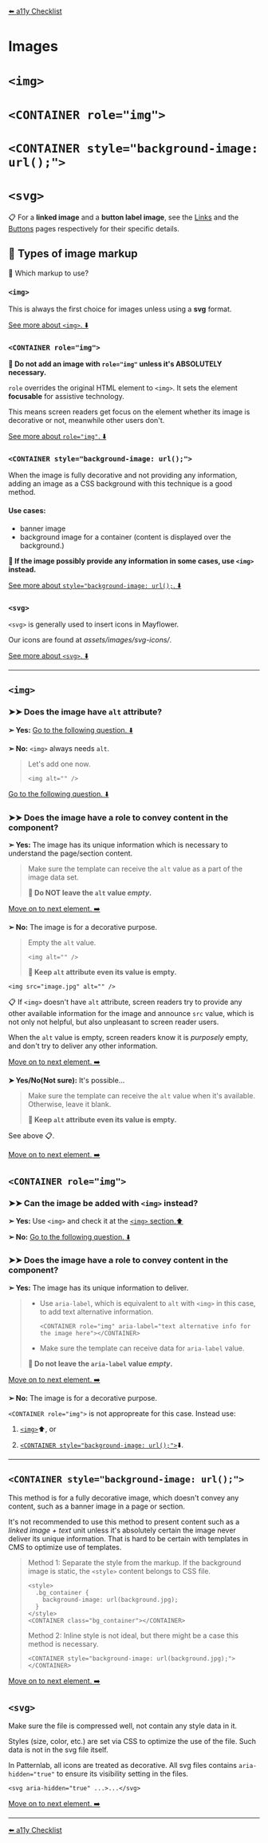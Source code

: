 [⬅️ a11y Checklist](a11y-checklist.md)

# Images 
# `<img>` 
# `<CONTAINER role="img">`
# `<CONTAINER style="background-image: url();">` 
# `<svg>`

📋 For a **linked image** and a **button label image**, see the [Links](links.md) and the [Buttons](buttons.md) pages respectively for their specific details.

## 📖 Types of image markup

🤔 Which markup to use?

### `<img>`

This is always the first choice for images unless using a **svg** format.

[See more about `<img>`. ⬇️](#img)


### `<CONTAINER role="img">`

**🛑 Do not add an image with `role="img"` unless it's ABSOLUTELY necessary.**

`role` overrides the original HTML element to `<img>`. It sets the element **focusable** for assistive technology. 

This means screen readers get focus on the element whether its image is decorative or not, meanwhile other users don't.

[See more about `role="img"`. ⬇️](#role-img)
 
### `<CONTAINER style="background-image: url();">`

When the image is fully decorative and not providing any information, adding an image as a CSS background with this technique is a good method.

#### Use cases:
- banner image
- background image for a container (content is displayed over the background.)

**🛑 If the image possibly provide any information in some cases, use `<img>` instead.**

[See more about `style="background-image: url();`. ⬇️](#background)

### `<svg>`

`<svg>` is generally used to insert icons in Mayflower.

Our icons are found at *assets/images/svg-icons/*.

[See more about `<svg>`. ⬇️](#svg)

---

<a name="img"></a>
## `<img>`

### ➤➤ Does the image have `alt` attribute?

**➣ Yes:** [Go to the following question. ⬇️](#alt)

**➢ No:** `<img>` always needs `alt`. 

> Let's add one now.
>
> ```<img alt="" />```

[Go to the following question. ⬇️](#alt)


<a name="alt"></a>
### ➤➤ Does the image have a role to convey content in the component?

**➣ Yes:** The image has its unique information which is necessary to understand the page/section content.

> Make sure the template can receive the `alt` value as a part of the image data set. 
>  
> **🛑 Do NOT leave the `alt` value *empty*.**

[Move on to next element. ➡️](a11y-checklist.md)

**➢ No:** The image is for a decorative purpose. 

> Empty the `alt` value.
> 
> ```<img alt="" />``` 
> 
> **🛑 Keep `alt` attribute even its value is empty.**

```<img src="image.jpg" alt="" />```

📋 If `<img>` doesn't have `alt` attribute, screen readers try to provide any other available information for the image and announce `src` value, which is not only not helpful, but also unpleasant to screen reader users.

When the `alt` value is empty, screen readers know it is *purposely* empty, and don't try to deliver any other information.

[Move on to next element. ➡️](a11y-checklist.md)

**➤ Yes/No(Not sure):** It's possible...  

> Make sure the template can receive the `alt` value when it's available. Otherwise, leave it blank.
> 
> **🛑 Keep `alt` attribute even its value is empty.**

See above 📋.

[Move on to next element. ➡️](a11y-checklist.md)


<a name="role-img"></a>
## `<CONTAINER role="img">`

### ➤➤ Can the image be added with `<img>` instead?

**➣ Yes:** Use `<img>` and check it at the [`<img>` section.⬆️](#img)

**➢ No:** [Go to the following question. ⬇️](#role-alt)

<a name="role-alt"></a>
### ➤➤ Does the image have a role to convey content in the component?

**➣ Yes:** The image has its unique information to deliver.

> - Use `aria-label`, which is equivalent to `alt` with `<img>` in this case, to add text alternative information.
> 
>   ```
>   <CONTAINER role="img" aria-label="text alternative info for the image here"></CONTAINER>
>   ```
> 
> - Make sure the template can receive data for `aria-label` value.
> 
> **🛑 Do not leave the `aria-label` value *empty*.**


<!-- Add aria-labelledby with use cases. 
	  Most likely, no use case with general templates. -->

[Move on to next element. ➡️](a11y-checklist.md)

**➢ No:** The image is for a decorative purpose. 

`<CONTAINER role="img">` is not appropreate for this case.
Instead use:

1. [`<img>`](#img)⬆️, or 

1. [`<CONTAINER style="background-image: url();">`](#background.)⬇️. 

---

<a name="background"></a>
## `<CONTAINER style="background-image: url();">`

This method is for a fully decorative image, which doesn't convey any content, such as a banner image in a page or section.

It's not recommended to use this method to present content such as a *linked image + text* unit unless it's absolutely certain the image never deliver its unique information. That is hard to be certain with templates in CMS to optimize use of templates.

> Method 1: Separate the style from the markup. If the background image is static, the `<style>` content belongs to CSS file.
> 
> ```
> <style>
>   .bg_container {
>     background-image: url(background.jpg);
>   }
> </style>
> <CONTAINER class="bg_container"></CONTAINER>
> ```
> 
> Method 2: Inline style is not ideal, but there might be a case this method is necessary.
> 
> ```
> <CONTAINER style="background-image: url(background.jpg);"></CONTAINER>
> ```

[Move on to next element. ➡️](a11y-checklist.md)

<a name="svg"></a>
## `<svg>`

Make sure the file is compressed well, not contain any style data in it.

Styles (size, color, etc.) are set via CSS to optimize the use of the file. Such data is not in the svg file itself.

In Patternlab, all icons are treated as decorative. All svg files contains `aria-hidden="true"` to ensure its visibility setting in the files.

```
<svg aria-hidden="true" ...>...</svg> 
```

<!-- For future use...
### ➤➤ Does the image have information to deliver?

**➣ Yes:** 

**➢ No:** 

**➤ Yes/No:** 
-->


[Move on to next element. ➡️](a11y-checklist.md)

---
[⬅️ a11y Checklist](a11y-checklist.md)